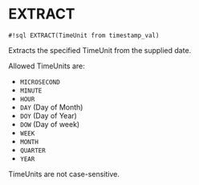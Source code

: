 # EXTRACT


`#!sql EXTRACT(TimeUnit from timestamp_val)`

Extracts the specified TimeUnit from the supplied date.

Allowed TimeUnits are:

-   `MICROSECOND`
-   `MINUTE`
-   `HOUR`
-   `DAY` (Day of Month)
-   `DOY` (Day of Year)
-   `DOW` (Day of week)
-   `WEEK`
-   `MONTH`
-   `QUARTER`
-   `YEAR`

TimeUnits are not case-sensitive.


